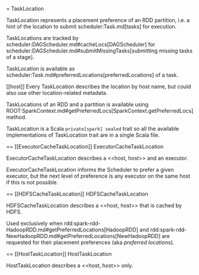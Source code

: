 = TaskLocation

TaskLocation represents a placement preference of an RDD partition, i.e. a hint of the location to submit scheduler:Task.md[tasks] for execution.

TaskLocations are tracked by scheduler:DAGScheduler.md#cacheLocs[DAGScheduler] for scheduler:DAGScheduler.md#submitMissingTasks[submitting missing tasks of a stage].

TaskLocation is available as scheduler:Task.md#preferredLocations[preferredLocations] of a task.

[[host]]
Every TaskLocation describes the location by host name, but could also use other location-related metadata.

TaskLocations of an RDD and a partition is available using ROOT:SparkContext.md#getPreferredLocs[SparkContext.getPreferredLocs] method.

TaskLocation is a Scala `private[spark] sealed` trait so all the available implementations of TaskLocation trait are in a single Scala file.

== [[ExecutorCacheTaskLocation]] ExecutorCacheTaskLocation

ExecutorCacheTaskLocation describes a <<host, host>> and an executor.

ExecutorCacheTaskLocation informs the Scheduler to prefer a given executor, but the next level of preference is any executor on the same host if this is not possible.

== [[HDFSCacheTaskLocation]] HDFSCacheTaskLocation

HDFSCacheTaskLocation describes a <<host, host>> that is cached by HDFS.

Used exclusively when rdd:spark-rdd-HadoopRDD.md#getPreferredLocations[HadoopRDD] and rdd:spark-rdd-NewHadoopRDD.md#getPreferredLocations[NewHadoopRDD] are requested for their placement preferences (aka _preferred locations_).

== [[HostTaskLocation]] HostTaskLocation

HostTaskLocation describes a <<host, host>> only.
